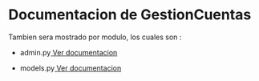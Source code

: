 # Documentacion de GestionCuentas

Tambien sera mostrado por modulo, los cuales son :

- admin.py[ Ver documentacion ](https://htmlpreview.github.io/?https://github.com/Joafp/cms-is2-eq03/blob/main/Documentacion/GestionCuentas/GestionCuentas.admin.html)

- models.py[ Ver documentacion ](https://htmlpreview.github.io/?https://github.com/Joafp/cms-is2-eq03/blob/main/Documentacion/GestionCuentas/GestionCuentas.models.html)
